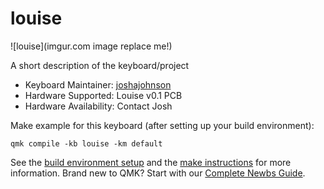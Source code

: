 # louise

![louise](imgur.com image replace me!)

A short description of the keyboard/project

* Keyboard Maintainer: [joshajohnson](https://github.com/joshajohnson)
* Hardware Supported: Louise v0.1 PCB
* Hardware Availability: Contact Josh

Make example for this keyboard (after setting up your build environment):

    qmk compile -kb louise -km default

See the [build environment setup](https://docs.qmk.fm/#/newbs_getting_started) and the [make instructions](https://docs.qmk.fm/#/newbs_building_firmware) for more information. Brand new to QMK? Start with our [Complete Newbs Guide](https://docs.qmk.fm/#/newbs).
